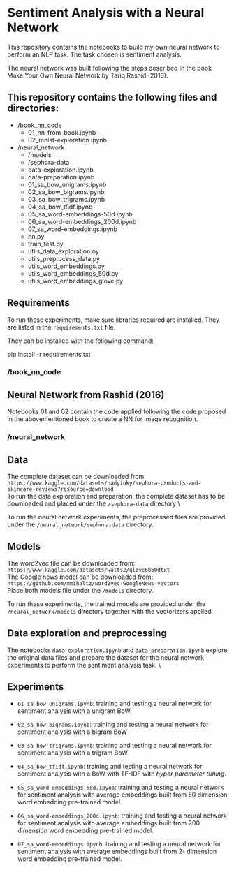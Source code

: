 # Sentiment Analysis with a Neural Network

This repository contains the notebooks to build my own neural network to perform an NLP task. The task chosen is sentiment analysis.

The neural network was built following the steps described in the book Make Your Own Neural Network by Tariq Rashid (2016).

## This repository contains the following files and directories:
- /book_nn_code
	- 01_nn-from-book.ipynb
	- 02_mnist-exploration.ipynb
- /neural_network
	- /models
	- /sephora-data
	- data-exploration.ipynb
	- data-preparation.ipynb
	- 01_sa_bow_unigrams.ipynb
	- 02_sa_bow_bigrams.ipynb
	- 03_sa_bow_trigrams.ipynb
	- 04_sa_bow_tfidf.ipynb
	- 05_sa_word-embeddings-50d.ipynb
	- 06_sa_word-embeddings_200d.ipynb
	- 07_sa_word-embeddings.ipynb
	- nn.py
	- train_test.py
	- utils_data_exploration.oy
	- utils_preprocess_data.py
	- utils_word_embeddings.py
	- utils_word_embeddings_50d.py
	- utils_word_embeddings_glove.py


## Requirements

To run these experiments, make sure libraries required are installed. They are listed in the `requirements.txt` file.

They can be installed with the following command:

pip install -r requirements.txt


### /book_nn_code

## Neural Network from Rashid (2016)


Notebooks 01 and 02 contain the code applied following the code proposed in the abovementioned book to create a NN for image recognition.


### /neural_network

## Data

The complete dataset can be downloaded from: `https://www.kaggle.com/datasets/nadyinky/sephora-products-and-skincare-reviews?resource=download` \
To run the data exploration and preparation, the complete dataset has to be downloaded and placed under the `/sephora-data` directory \

To run the neural network experiments, the preprocessed files are provided under the `/neural_network/sephora-data` directory.

## Models
The word2vec file can be downloaded from: `https://www.kaggle.com/datasets/watts2/glove6b50dtxt` \
The Google news model can be downloaded from: `https://github.com/mmihaltz/word2vec-GoogleNews-vectors` \
Place both models file under the `/models` directory.


To run these experiments, the trained models are provided under the `/neural_network/models` directory together with the vectorizers applied.

## Data exploration and preprocessing 

The notebooks `data-exploration.ipynb` and `data-preparation.ipynb` explore the original data files and prepare the dataset for the neural network experiments to perform the sentiment analysis task. \

## Experiments

- `01_sa_bow_unigrams.ipynb`: training and testing a neural network for sentiment analysis with a unigram BoW

- `02_sa_bow_bigrams.ipynb`: training and testing a neural network for sentiment analysis with a bigram BoW

- `03_sa_bow_trigrams.ipynb`: training and testing a neural network for sentiment analysis with a trigram BoW

- `04_sa_bow_tfidf.ipynb`: training and testing a neural network for sentiment analysis with a BoW with TF-IDF with *hyper parameter tuning*.

- `05_sa_word-embeddings-50d.ipynb`: training and testing a neural network for sentiment analysis with average embeddings built from 50 dimension word embedding pre-trained model.

- `06_sa_word-embeddings_200d.ipynb`: training and testing a neural network for sentiment analysis with average embeddings built from 200 dimension word embedding pre-trained model.

- `07_sa_word-embeddings.ipynb`: training and testing a neural network for sentiment analysis with average embeddings built from 2- dimension word embedding pre-trained model.



